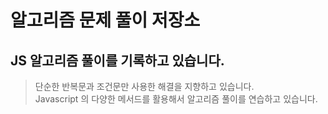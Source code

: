 # 알고리즘 문제 풀이 저장소
## JS 알고리즘 풀이를 기록하고 있습니다.
> 단순한 반복문과 조건문만 사용한 해결을 지향하고 있습니다.<br>
> Javascript 의 다양한 메서드를 활용해서 알고리즘 풀이를 연습하고 있습니다.
